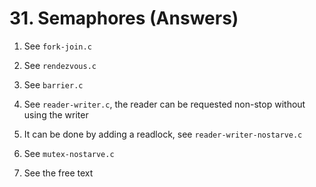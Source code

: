 # 31. Semaphores (Answers)

1. See `fork-join.c`

2. See `rendezvous.c`

3. See `barrier.c`

4. See `reader-writer.c`, the reader can be requested non-stop without using the writer

5. It can be done by adding a readlock, see `reader-writer-nostarve.c`

6. See `mutex-nostarve.c`

7. See the free text
